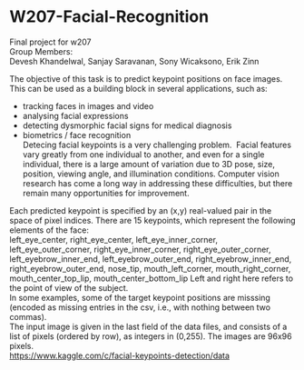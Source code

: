 # W207-Facial-Recognition  
Final project for w207  
Group Members:  
Devesh Khandelwal, Sanjay Saravanan, Sony Wicaksono, Erik Zinn  
  
The objective of this task is to predict keypoint positions on face images. This can be used as a building block in several applications, such as:  
* tracking faces in images and video  
* analysing facial expressions  
* detecting dysmorphic facial signs for medical diagnosis  
* biometrics / face recognition  
Detecing facial keypoints is a very challenging problem.  Facial features vary greatly from one individual to another, and even for a single individual, there is a large amount of variation due to 3D pose, size, position, viewing angle, and illumination conditions. Computer vision research has come a long way in addressing these difficulties, but there remain many opportunities for improvement.  

Each predicted keypoint is specified by an (x,y) real-valued pair in the space of pixel indices. There are 15 keypoints, which represent the following elements of the face:  
left_eye_center, right_eye_center, left_eye_inner_corner, left_eye_outer_corner, right_eye_inner_corner, right_eye_outer_corner, left_eyebrow_inner_end, left_eyebrow_outer_end, right_eyebrow_inner_end, right_eyebrow_outer_end, nose_tip, mouth_left_corner, mouth_right_corner, mouth_center_top_lip, mouth_center_bottom_lip
Left and right here refers to the point of view of the subject.  
In some examples, some of the target keypoint positions are misssing (encoded as missing entries in the csv, i.e., with nothing between two commas).  
The input image is given in the last field of the data files, and consists of a list of pixels (ordered by row), as integers in (0,255). The images are 96x96 pixels.  
https://www.kaggle.com/c/facial-keypoints-detection/data


